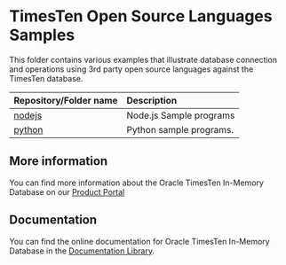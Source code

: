 # TimesTen Open Source Languages Samples

This folder contains various examples that illustrate database connection and operations using 3rd party open source languages against the TimesTen database.   

| Repository/Folder name            | Description                                     |
| :-------------------------- | :---------------------------------------------- |
| [nodejs](./nodejs)        | Node.js    Sample programs                     |
| [python](./python)              | Python sample programs.                      |

## More information
You can find more information about the Oracle TimesTen In-Memory Database on our [Product Portal](https://www.oracle.com/database/technologies/related/timesten.html)

## Documentation
You can find the online documentation for Oracle TimesTen In-Memory Database in the [Documentation Library](https://docs.oracle.com/en/database/other-databases/timesten/). 
